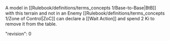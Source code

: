 A model in [[Rulebook/definitions/terms_concepts 1/Base-to-Base|BtB]] with this terrain and not in an Enemy [[Rulebook/definitions/terms_concepts 1/Zone of Control|ZoC]] can declare a [[Wait Action]] and spend 2 Ki to remove it from the table.

"revision": 0